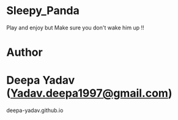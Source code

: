 # Sleepy_Panda
Play and enjoy but Make sure you don't wake him up !!

# Author
# Deepa Yadav (Yadav.deepa1997@gmail.com)
deepa-yadav.github.io
